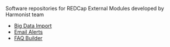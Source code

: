 Software repositories for REDCap External Modules developed by Harmonist team
- [Big Data Import](https://github.com/vanderbilt-redcap/big-data-import)
- [Email Alerts](https://github.com/vanderbilt-redcap/email-alerts-module)
- [FAQ Builder](https://github.com/vanderbilt-redcap/faq-menu-module)
